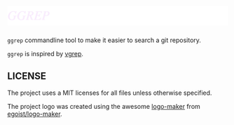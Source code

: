 # ![logo](./GitHub/ggrep.png)

`ggrep` commandline tool to make it easier to search a git repository.

`ggrep` is inspired by [vgrep][0].

## LICENSE

The project uses a MIT licenses for all files unless otherwise specified.

The project logo was created using the awesome [logo-maker](https://logo-maker.egoist.sh/) from [egoist/logo-maker](https://github.com/egoist/logo-maker).

[0]: https://github.com/vrothberg/vgrep
